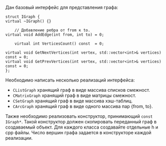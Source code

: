 Дан базовый интерфейс для представления графа:
```
struct IGraph {
virtual ~IGraph() {}
	
	// Добавление ребра от from к to.
virtual void AddEdge(int from, int to) = 0;

	virtual int VerticesCount() const  = 0;

virtual void GetNextVertices(int vertex, std::vector<int>& vertices) const = 0;
virtual void GetPrevVertices(int vertex, std::vector<int>& vertices) const = 0;
};
```

Необходимо написать несколько реализаций интерфейса:

* `CListGraph` хранящий граф в виде массива списков смежност.
* `CMatrixGraph` хранящий граф в виде матрицы смежност.
* `CSetGraph`  хранящий граф в виде массива хэш-таблиц.
* `CArcGraph` хранящий граф в виде одного массива пар {from, to}.

Также необходимо реализовать конструктор, принимающий `const IGraph*`. Такой конструктор должен скопировать переданный граф в создаваемый объект.
Для каждого класса создавайте отдельные h и cpp файлы.
Число вершин графа задается в конструкторе каждой реализации.
